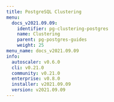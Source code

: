 ```yaml
---
title: PostgreSQL Clustering
menu:
  docs_v2021.09.09:
    identifier: pg-clustering-postgres
    name: Clustering
    parent: pg-postgres-guides
    weight: 25
menu_name: docs_v2021.09.09
info:
  autoscaler: v0.6.0
  cli: v0.21.0
  community: v0.21.0
  enterprise: v0.8.0
  installer: v2021.09.09
  version: v2021.09.09
---
```


